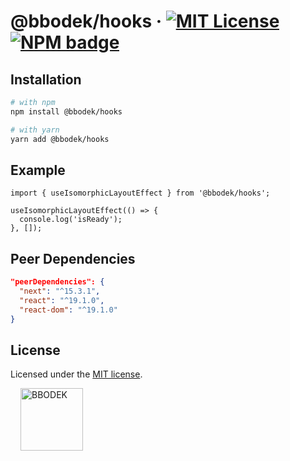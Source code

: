 # @bbodek/hooks &middot; [![MIT License](https://img.shields.io/badge/license-MIT-blue.svg)](https://github.com/thebbodek/dotoli/blob/main/apps/hooks/LICENSE) [![NPM badge](https://img.shields.io/npm/v/@bbodek/hooks?logo=npm)](https://www.npmjs.com/package/@bbodek/hooks)

## Installation

```sh
# with npm
npm install @bbodek/hooks

# with yarn
yarn add @bbodek/hooks
```

## Example

```tsx
import { useIsomorphicLayoutEffect } from '@bbodek/hooks';

useIsomorphicLayoutEffect(() => {
  console.log('isReady');
}, []);
```

## Peer Dependencies

```json
"peerDependencies": {
  "next": "^15.3.1",
  "react": "^19.1.0",
  "react-dom": "^19.1.0"
}
```

## License

Licensed under the [MIT license](https://github.com/thebbodek/dotoli/blob/main/LICENSE).

<a href="https://bbodek.com/" target="_blank">
  <picture>
    <source media="(prefers-color-scheme: dark)" srcset="https://image.thebbodek.com/logo/logo-white.png"/>
    <img align="center" alt="BBODEK" width="100" hspace="16" src="https://image.thebbodek.com/logo/logo-color.png"/>
  </picture>
</a>

